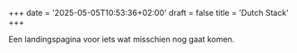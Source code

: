 +++
date = '2025-05-05T10:53:36+02:00'
draft = false
title = 'Dutch Stack'
+++

Een landingspagina voor iets wat misschien nog gaat komen.

